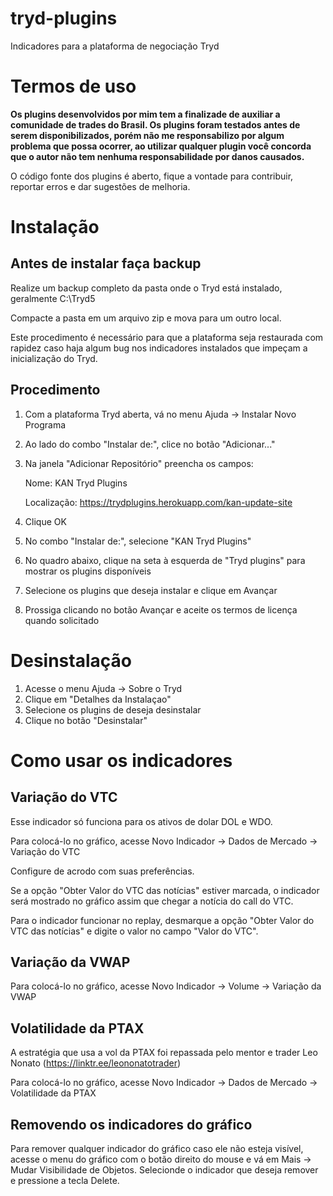 # tryd-plugins

Indicadores para a plataforma de negociação Tryd

# Termos de uso

**Os plugins desenvolvidos por mim tem a finalizade de auxiliar a comunidade de trades do Brasil. Os plugins foram testados antes de serem disponibilizados, porém não me responsabilizo por algum problema que possa ocorrer, ao utilizar qualquer plugin você concorda que o autor não tem nenhuma responsabilidade por danos causados.**

O código fonte dos plugins é aberto, fique a vontade para contribuir, reportar erros e dar sugestões de melhoria.

# Instalação

## Antes de instalar faça backup

Realize um backup completo da pasta onde o Tryd está instalado, geralmente C:\Tryd5

Compacte a pasta em um arquivo zip e mova para um outro local.

Este procedimento é necessário para que a plataforma seja restaurada com rapidez caso haja algum bug nos indicadores instalados que impeçam a inicialização do Tryd.

## Procedimento

1. Com a plataforma Tryd aberta, vá no menu Ajuda -> Instalar Novo Programa
2. Ao lado do combo "Instalar de:", clice no botão "Adicionar..."
3. Na janela "Adicionar Repositório" preencha os campos:

   Nome: KAN Tryd Plugins
   
   Localização: https://trydplugins.herokuapp.com/kan-update-site

4. Clique OK
5. No combo "Instalar de:", selecione "KAN Tryd Plugins"
6. No quadro abaixo, clique na seta à esquerda de "Tryd plugins" para mostrar os plugins disponíveis
7. Selecione os plugins que deseja instalar e clique em Avançar
8. Prossiga clicando no botão Avançar e aceite os termos de licença quando solicitado

# Desinstalação

1. Acesse o menu Ajuda -> Sobre o Tryd
2. Clique em "Detalhes da Instalaçao"
3. Selecione os plugins de deseja desinstalar
4. Clique no botão "Desinstalar"

# Como usar os indicadores

## Variação do VTC

Esse indicador só funciona para os ativos de dolar DOL e WDO.

Para colocá-lo no gráfico, acesse Novo Indicador -> Dados de Mercado -> Variação do VTC

Configure de acrodo com suas preferências.

Se a opção "Obter Valor do VTC das notícias" estiver marcada, o indicador será mostrado no gráfico assim que chegar a notícia do call do VTC.

Para o indicador funcionar no replay, desmarque a opção "Obter Valor do VTC das notícias" e digite o valor no campo "Valor do VTC".

## Variação da VWAP

Para colocá-lo no gráfico, acesse Novo Indicador -> Volume -> Variação da VWAP

## Volatilidade da PTAX

A estratégia que usa a vol da PTAX foi repassada pelo mentor e trader Leo Nonato (https://linktr.ee/leononatotrader)

Para colocá-lo no gráfico, acesse Novo Indicador -> Dados de Mercado -> Volatilidade da PTAX


## Removendo os indicadores do gráfico

Para remover qualquer indicador do gráfico caso ele não esteja visível, acesse o menu do gráfico com o botão direito do mouse e vá em Mais -> Mudar Visibilidade de Objetos. Selecionde o indicador que deseja remover e pressione a tecla Delete.

